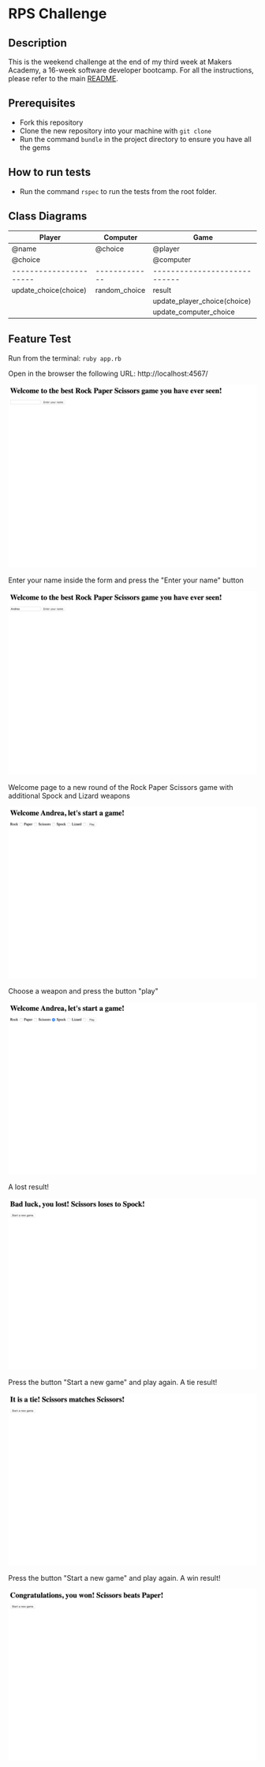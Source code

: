 # RPS Challenge

Description
-------

This is the weekend challenge at the end of my third week at Makers Academy, a 16-week software developer bootcamp. For all the instructions, please refer to the main [README](https://github.com/makersacademy/rps-challenge/blob/master/README.md).

Prerequisites
-------

* Fork this repository
* Clone the new repository into your machine with ```git clone```
* Run the command ```bundle``` in the project directory to ensure you have all the gems

How to run tests
-------

* Run the command ```rspec``` to run the tests from the root folder.

Class Diagrams
-------

| Player                | Computer      | Game                         |
| ---                   | ----          | ---                          |
| @name                 | @choice       | @player                      |
| @choice               |               | @computer                    |
|---------------------- | ------------- | ---------------------------- |
| update_choice(choice) | random_choice | result                       |
|                       |               | update_player_choice(choice) |
|                       |               | update_computer_choice       |

Feature Test
-------

Run from the terminal: ```ruby app.rb```

Open in the browser the following URL: http://localhost:4567/

![Homapage](./images/1_home_page.png)

Enter your name inside the form and press the "Enter your name" button

![Enter Name](./images/2_enter_name.png)

Welcome page to a new round of the Rock Paper Scissors game with additional Spock and Lizard weapons

![Start a Game](./images/3_start_a_game.png)

Choose a weapon and press the button "play"

![Start a Game](./images/4_player_choice.png)

A lost result!

![Lost Result](./images/5_result_lost.png)

Press the button "Start a new game" and play again. A tie result!

![Tie Result](./images/6_result_tie.png)

Press the button "Start a new game" and play again. A win result!

![Win Result](./images/7_result_win.png)
